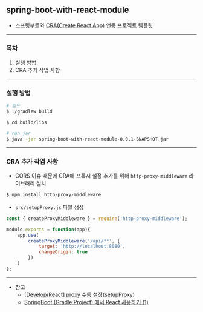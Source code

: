 ## spring-boot-with-react-module

- 스프링부트와 [CRA(Create React App)](https://create-react-app.dev/docs/getting-started) 연동 프로젝트 템플릿

---

### 목차

1. 실행 방법
1. CRA 추가 작업 사항

---

### 실행 방법

```bash
# 빌드
$ ./gradlew build

$ cd build/libs

# run jar
$ java -jar spring-boot-with-react-module-0.0.1-SNAPSHOT.jar
```

---

### CRA 추가 작업 사항

- CORS 이슈 때문에 CRA에 프록시 설정 추가를 위해 `http-proxy-middleware` 라이브러리 설치

```bash
$ npm install http-proxy-middleware
```

- `src/setupProxy.js` 파일 생성

```javascript
const { createProxyMiddleware } = require('http-proxy-middleware');

module.exports = function(app){
    app.use(
        createProxyMiddleware('/api/**', {
            target: 'http://localhost:8080',
            changeOrigin: true
        })
    )
};
```

---

- 참고
  - [[Develop/React] proxy 수동 설정(setupProxy)](https://hoons-up.tistory.com/26) 
  - [SpringBoot (Gradle Project) 에서 React 사용하기 (1)](https://bug41.tistory.com/121)
